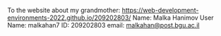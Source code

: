 To the website about my grandmother: https://web-development-environments-2022.github.io/209202803/
Name: Malka Hanimov
User Name: malkahan7
ID: 209202803
email: malkahan@post.bgu.ac.il
